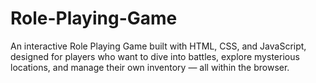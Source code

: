 # Role-Playing-Game
An interactive Role Playing Game built with HTML, CSS, and JavaScript, designed for players who want to dive into battles, explore mysterious locations, and manage their own inventory — all within the browser.
